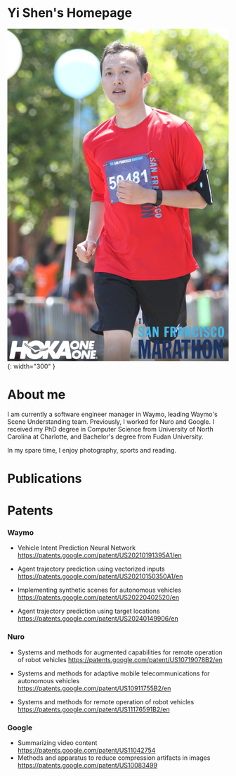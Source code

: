  Yi Shen's Homepage
 ===


![selfie](img/race_1085_photo_22500210.jpg){: width="300" }

# About me

I am currently a software engineer manager in Waymo, leading Waymo's Scene Understanding team. Previously, I worked for Nuro and Google. I received my PhD degree in Computer Science from University of North Carolina at Charlotte, and Bachelor's degree from Fudan University.

In my spare time, I enjoy photography, sports and reading.

# Publications

# Patents

### Waymo 
* Vehicle Intent Prediction Neural Network https://patents.google.com/patent/US20210191395A1/en

* Agent trajectory prediction using vectorized inputs  https://patents.google.com/patent/US20210150350A1/en

* Implementing synthetic scenes for autonomous vehicles https://patents.google.com/patent/US20220402520/en

* Agent trajectory prediction using target locations https://patents.google.com/patent/US20240149906/en

### Nuro
* Systems and methods for augmented capabilities for remote operation of robot vehicles https://patents.google.com/patent/US10719078B2/en

* Systems and methods for adaptive mobile telecommunications for autonomous vehicles https://patents.google.com/patent/US10911755B2/en

* Systems and methods for remote operation of robot vehicles
https://patents.google.com/patent/US11176591B2/en

### Google

* Summarizing video content https://patents.google.com/patent/US11042754	
* Methods and apparatus to reduce compression artifacts in images https://patents.google.com/patent/US10083499
